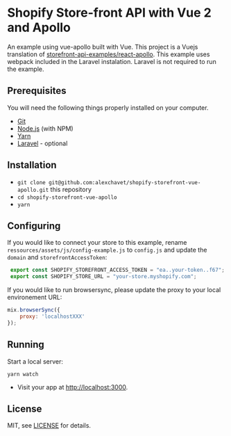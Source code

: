 # Shopify Store-front API with Vue 2 and Apollo

An example using vue-apollo built with Vue. This project is a Vuejs translation of [storefront-api-examples/react-apollo](https://github.com/Shopify/storefront-api-examples/tree/master/react-apollo). This example uses webpack included in the Laravel instalation. Laravel is not required to run the example.

## Prerequisites

You will need the following things properly installed on your computer.

* [Git](https://git-scm.com/)
* [Node.js](https://nodejs.org/) (with NPM)
* [Yarn](https://yarnpkg.com/en/)
* [Laravel](https://Laravel.com/) - optional

## Installation

* `git clone git@github.com:alexchavet/shopify-storefront-vue-apollo.git` this repository
* `cd shopify-storefront-vue-apollo`
* `yarn`

## Configuring

If you would like to connect your store to this example, rename `ressources/assets/js/config-example.js` to `config.js` and update the `domain` and `storefrontAccessToken`:

```js
 export const SHOPIFY_STOREFRONT_ACCESS_TOKEN = "ea..your-token..f67";
 export const SHOPIFY_STORE_URL = "your-store.myshopify.com";
```
If you would like to run browsersync, please update the proxy to your local environement URL:
```js
mix.browserSync({
    proxy: 'localhostXXX'
});
```

## Running

Start a local server:

```
yarn watch
```

* Visit your app at [http://localhost:3000](http://localhost:3000).

## License

MIT, see [LICENSE](https://github.com/Shopify/storefront-api-examples/blob/master/LICENSE.txt) for details.
